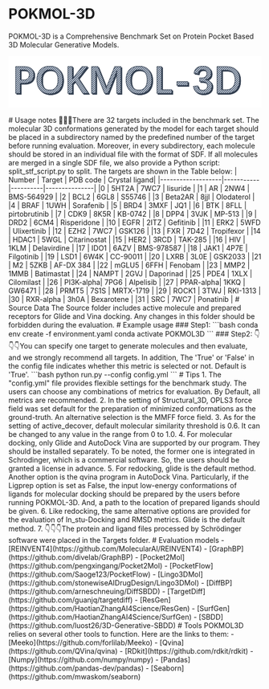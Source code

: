 # POKMOL-3D
POKMOL-3D is a Comprehensive Benchmark Set on Protein Pocket Based 3D Molecular Generative Models.

<p align="center">
  <a href="">
    <img src="Source/pokmol3d-logo.tif" width="800"/>
  </a>
</p>
# Usage notes
🌈🌈🌈There are 32 targets included in the benchmark set. The molecular 3D conformations generated by the model for each target should be placed in a subdirectory named by the predefined number of the target before running evaluation. Moreover, in every subdirectory, each molecule should be stored in an individual file with the format of SDF. If all molecules are merged in a single SDF file, we also provide a Python script: split_stf_script.py to split. The targets are shown in the Table below:
| Number            | Target    | PDB code | Crystal ligand|
|-------------------|-----------|----------|---------------|
|0                  | 5HT2A     | 7WC7     | lisuride      |
|1                  | AR        | 2NW4     | BMS-564929    |
|2                  | BCL2      | 6GL8     | S55746        |
|3                  | Beta2AR   | 8jjl     | Olodaterol    |
|4                  | BRAF      | 1UWH     | Sorafenib     |
|5                  | BRD4      | 3MXF     | JQ1           |
|6                  | BTK       | 8FLL     | pirtobrutinib |
|7                  | CDK9      | 8K5R     | KB-0742       |
|8                  | DPP4      | 3VJK     | MP-513        |
|9                  | DRD2      | 6CM4     | Risperidone   |
|10                 | EGFR      | 2ITZ     | Gefitinib     |
|11                 | ERK2      | 5WFD     | Ulixertinib   |
|12                 | EZH2      | 7WC7     | GSK126        |
|13                 | FXR       | 7D42     | Tropifexor    |
|14                 | HDAC1     | 5WGL     | Citarinostat  |
|15                 | HER2      | 3RCD     | TAK-285       |
|16                 | HIV       | 1KLM     | Delavirdine   |
|17                 | IDO1      | 6AZV     | BMS-978587    |
|18                 | JAK1      | 4P7E     | Filgotinib    |
|19                 | LSD1      | 6W4K     | CC-90011      |
|20                 | LXRB      | 3L0E     | GSK2033       |
|21                 | M2        | 5ZKB     | AF-DX 384     |
|22                 | mGLU5     | 6FFH     | Fenobam       |
|23                 | MMP2      | 1MMB     | Batimastat    |
|24                 | NAMPT     | 2GVJ     | Daporinad     |
|25                 | PDE4      | 1XLX     | Cilomilast    |
|26                 | PI3K-alpha| 7PG6     | Alpelisib     |
|27                 | PPAR-alpha| 1KKQ     | GW6471        |
|28                 | PRMT5     | 7S1S     | MRTX-1719     |
|29                 | ROCK1     | 3TWJ     | RKI-1313      |
|30                 | RXR-alpha | 3h0A     | Bexarotene    |
|31                 | SRC       | 7WC7     | Ponatinib     |
# Source Data
The Source folder includes active molecule and prepared receptors for Glide and Vina docking. Any changes in this folder should be forbidden during the evaluation.
# Example usage
### Step1:
```bash
conda env create -f environment.yaml
conda activate POKMOL3D
```
### Step2:
👇👇👇You can specify one target to generate molecules and then evaluate, and we strongly recommend all targets. In addition, The 'True' or 'False' in the config file indicates whether this metric is selected or not. Default is 'True'.
```bash
python run.py --config config.yml
```
# Tips
1. The "config.yml" file provides flexible settings for the benchmark study. The users can choose any combinations of metrics for evaluation. By Default, all metrics are recommended.
2. In the setting of Structural_3D, OPLS3 force field was set default for the preparation of minimized conformations as the ground-truth. An alternative selection is the MMFF force field.
3. As for the setting of active_decover, default molecular similarity threshold is 0.6. It can be changed to any value in the range from 0 to 1.0.
4. For molecular docking, only Glide and AutoDock Vina are supported by our program. They should be installed separately. To be noted, the former one is integrated in Schrodinger, which is a commercial software. So, the users should be granted a license in advance.
5. For redocking, glide is the default method. Another option is the qvina program in AutoDock Vina. Particularly, if the Ligprep option is set as False, the input low-energy conformations of ligands for molecular docking should be prepared by the users before running POKMOL-3D. And, a path to the location of prepared ligands should be given.
6. Like redocking, the same alternative options are provided for the evaluation of In_stu-Docking and RMSD metrics. Glide is the default method.
7. 👇👇👇The protein and ligand files processed by Schrödinger software were placed in the Targets folder.
# Evaluation models
- [REINVENT4](https://github.com/MolecularAI/REINVENT4)
- [GraphBP](https://github.com/divelab/GraphBP)
- [Pocket2Mol](https://github.com/pengxingang/Pocket2Mol)
- [PocketFlow](https://github.com/Saoge123/PocketFlow)
- [Lingo3DMol](https://github.com/stonewiseAIDrugDesign/Lingo3DMol)
- [DiffBP](https://github.com/arneschneuing/DiffSBDD)
- [TargetDiff](https://github.com/guanjq/targetdiff)
- [ResGen](https://github.com/HaotianZhangAI4Science/ResGen)
- [SurfGen](https://github.com/HaotianZhangAI4Science/SurfGen)
- [SBDD](https://github.com/luost26/3D-Generative-SBDD)
# Tools
POKMOL3D relies on several other tools to function. Here are the links to them:
- [Meeko](https://github.com/forlilab/Meeko)
- [Qvina](https://github.com/QVina/qvina)      
- [RDkit](https://github.com/rdkit/rdkit)
- [Numpy](https://github.com/numpy/numpy)
- [Pandas](https://github.com/pandas-dev/pandas)
- [Seaborn](https://github.com/mwaskom/seaborn)

